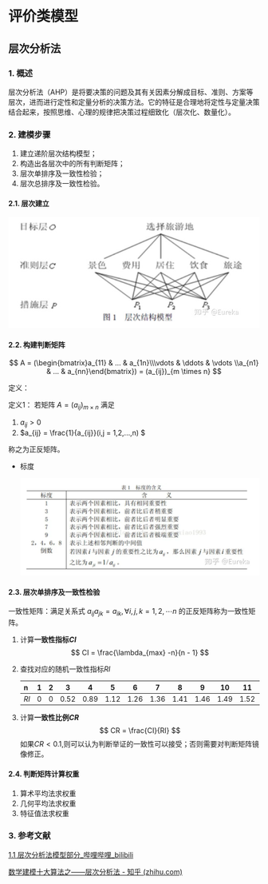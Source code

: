 # 评价类模型

## 层次分析法

### 1.  概述

层次分析法（AHP）是将要决策的问题及其有关因素分解成目标、准则、方案等层次，进而进行定性和定量分析的决策方法。它的特征是合理地将定性与定量决策结合起来，按照思维、心理的规律把决策过程细致化（层次化、数量化）。

### 2. 建模步骤

1. 建立递阶层次结构模型；
2. 构造出各层次中的所有判断矩阵；
3. 层次单排序及一致性检验；
4. 层次总排序及一致性检验。

#### 2.1. 层次建立

![层次结构图](./picture/image-20230819210337560.png)

#### 2.2. 构建判断矩阵

$$
A = (\begin{bmatrix}a_{11} & ... & a_{1n}\\\vdots & \ddots & \vdots \\a_{n1} & ... & a_{nn}\end{bmatrix}) = (a_{ij})_{m \times n}
$$

定义：

定义1： 若矩阵 $A = (a_{ij})_{m \times n}$ 满足

1. $a_{ij} > 0$
2. $a_{ij} = \frac{1}{a_{ij}}(i,j = 1,2,...,n)  $

称之为正反矩阵。

- 标度

  ![image-20230819211240243](./picture/image-20230819211240243.png)

#### 2.3. 层次单排序及一致性检验

一致性矩阵：满足关系式 $a_{ij}a_{jk} = a_{ik},\forall i,j,k = 1,2, \cdots n$ 的正反矩阵称为一致性矩阵。

1. 计算**一致性指标$CI$**
   $$
   CI = \frac{\lambda_{max} -n}{n - 1}  
   $$

2. 查找对应的随机一致性指标$RI$

   | n    |  1   |  2   |  3   |  4   |  5   |  6   |  7   |  8   |  9   |  10  |  11  |  12  |  13  |  14  |  15  |
   | ---- | :--: | :--: | :--: | :--: | :--: | :--: | :--: | :--: | :--: | :--: | :--: | :--: | :--: | :--: | :--: |
   | $RI$ |  0   |  0   | 0.52 | 0.89 | 1.12 | 1.26 | 1.36 | 1.41 | 1.46 | 1.49 | 1.52 | 1.54 | 1.56 | 1.58 | 1.59 |

3. 计算**一致性比例$CR$**
   $$
   CR = \frac{CI}{RI}
   $$
   如果$CR<0.1$,则可以认为判断举证的一致性可以接受；否则需要对判断矩阵镜像修正。

#### 2.4. 判断矩阵计算权重

1. 算术平均法求权重
2. 几何平均法求权重
3. 特征值法求权重



### 3.  参考文献

[1.1 层次分析法模型部分_哔哩哔哩_bilibili](https://www.bilibili.com/video/BV1DW411s7wi?p=1&vd_source=5eb3559f14ff1452cac51806869d20fd)

[数学建模十大算法之——层次分析法 - 知乎 (zhihu.com)](https://zhuanlan.zhihu.com/p/43631314)

